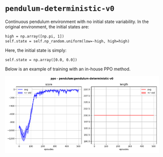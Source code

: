 # `pendulum-deterministic-v0`

Continuous pendulum environment with no initial state variability. In the original environment, the initial states are:

```
high = np.array([np.pi, 1])
self.state = self.np_random.uniform(low=-high, high=high)
```

Here, the initial state is simply:

```
self.state = np.array([0.0, 0.0])
```

Below is an example of training with an in-house PPO method.

<p align="center">
  <img width="900" alt="" src="save/ppo.png">
</p>
